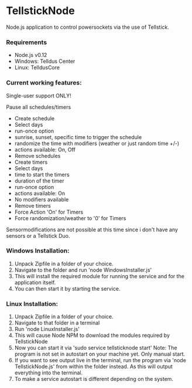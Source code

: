 # TellstickNode
Node.js application to control powersockets via the use of Tellstick.


### Requirements
- Node.js v0.12
- Windows: Telldus Center
- Linux: TelldusCore

### Current working features:
Single-user support ONLY!

Pause all schedules/timers

- Create schedule
 - Select days
 - run-once option
 - sunrise, sunset, specific time to trigger the schedule
 - randomize the time with modifiers (weather or just random time +/-)
 - actions available: On, Off
- Remove schedules
- Create timers
 - Select days
 - time to start the timers
 - duration of the timer
 - run-once option
 - actions available: On
 - No modifiers available
- Remove timers
- Force Action 'On' for Timers
- Force randomization/weather to '0' for Timers

Sensormodifications are not possible at this time since i don't have any sensors or a Tellstick Duo.

### Windows Installation:

1. Unpack Zipfile in a folder of your choice.
2. Navigate to the folder and run 'node WindowsInstaller.js'  
3. This will install the required module for running the service and for the application itself.
4. You can then start it by starting the service.

### Linux Installation:  

1. Unpack Zipfile in a folder of your choice.  
2. Navigate to that folder in a terminal  
3. Run 'node LinuxInstaller.js'  
4. This will cause Node NPM to download the modules required by TellstickNode  
5. Now you can start it via 'sudo service tellsticknode start' Note: The program is not set in autostart on your machine yet. Only manual start.  
6. If you want to see output live in the terminal, run the program via 'node TellstickNode.js' from within the folder instead. As this will output everything into the terminal.  
7. To make a service autostart is different depending on the system.  
